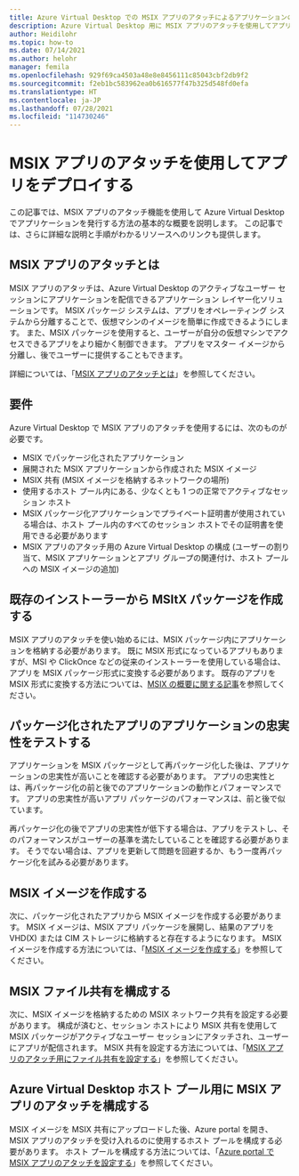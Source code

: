 ```yaml
---
title: Azure Virtual Desktop での MSIX アプリのアタッチによるアプリケーションのデプロイ - Azure
description: Azure Virtual Desktop 用に MSIX アプリのアタッチを使用してアプリをデプロイする方法。
author: Heidilohr
ms.topic: how-to
ms.date: 07/14/2021
ms.author: helohr
manager: femila
ms.openlocfilehash: 929f69ca4503a48e8e8456111c85043cbf2db9f2
ms.sourcegitcommit: f2eb1bc583962ea0b616577f47b325d548fd0efa
ms.translationtype: HT
ms.contentlocale: ja-JP
ms.lasthandoff: 07/28/2021
ms.locfileid: "114730246"
---
```

# <a name="deploy-apps-with-msix-app-attach"></a>MSIX アプリのアタッチを使用してアプリをデプロイする

この記事では、MSIX アプリのアタッチ機能を使用して Azure Virtual Desktop でアプリケーションを発行する方法の基本的な概要を説明します。 この記事では、さらに詳細な説明と手順がわかるリソースへのリンクも提供します。

## <a name="what-is-msix-app-attach"></a>MSIX アプリのアタッチとは

MSIX アプリのアタッチは、Azure Virtual Desktop のアクティブなユーザー セッションにアプリケーションを配信できるアプリケーション レイヤー化ソリューションです。 MSIX パッケージ システムは、アプリをオペレーティング システムから分離することで、仮想マシンのイメージを簡単に作成できるようにします。 また、MSIX パッケージを使用すると、ユーザーが自分の仮想マシンでアクセスできるアプリをより細かく制御できます。 アプリをマスター イメージから分離し、後でユーザーに提供することもできます。

詳細については、「[MSIX アプリのアタッチとは](../what-is-app-attach.md)」を参照してください。

## <a name="requirements"></a>要件

Azure Virtual Desktop で MSIX アプリのアタッチを使用するには、次のものが必要です。

- MSIX でパッケージ化されたアプリケーション
- 展開された MSIX アプリケーションから作成された MSIX イメージ
- MSIX 共有 (MSIX イメージを格納するネットワークの場所)
- 使用するホスト プール内にある、少なくとも 1 つの正常でアクティブなセッション ホスト
- MSIX パッケージ化アプリケーションでプライベート証明書が使用されている場合は、ホスト プール内のすべてのセッション ホストでその証明書を使用できる必要があります
- MSIX アプリのアタッチ用の Azure Virtual Desktop の構成 (ユーザーの割り当て、MSIX アプリケーションとアプリ グループの関連付け、ホスト プールへの MSIX イメージの追加)

## <a name="create-an-msix-package-from-an-existing-installer"></a>既存のインストーラーから MSItX パッケージを作成する

MSIX アプリのアタッチを使い始めるには、MSIX パッケージ内にアプリケーションを格納する必要があります。 既に MSIX 形式になっているアプリもありますが、MSI や ClickOnce などの従来のインストーラーを使用している場合は、アプリを MSIX パッケージ形式に変換する必要があります。 既存のアプリを MSIX 形式に変換する方法については、[MSIX の概要に関する記事](/windows/msix/packaging-tool/create-an-msix-overview)を参照してください。

## <a name="test-the-application-fidelity-of-your-packaged-app"></a>パッケージ化されたアプリのアプリケーションの忠実性をテストする 

アプリケーションを MSIX パッケージとして再パッケージ化した後は、アプリケーションの忠実性が高いことを確認する必要があります。 アプリの忠実性とは、再パッケージ化の前と後でのアプリケーションの動作とパフォーマンスです。 アプリの忠実性が高いアプリ パッケージのパフォーマンスは、前と後で似ています。

再パッケージ化の後でアプリの忠実性が低下する場合は、アプリをテストし、そのパフォーマンスがユーザーの基準を満たしていることを確認する必要があります。 そうでない場合は、アプリを更新して問題を回避するか、もう一度再パッケージ化を試みる必要があります。

## <a name="create-an-msix-image"></a>MSIX イメージを作成する

次に、パッケージ化されたアプリから MSIX イメージを作成する必要があります。 MSIX イメージは、MSIX アプリ パッケージを展開し、結果のアプリを VHD(X) または CIM ストレージに格納すると存在するようになります。 MSIX イメージを作成する方法については、「[MSIX イメージを作成する](../app-attach-msixmgr.md#create-an-msix-image)」を参照してください。

## <a name="configure-an-msix-file-share"></a>MSIX ファイル共有を構成する

次に、MSIX イメージを格納するための MSIX ネットワーク共有を設定する必要があります。 構成が済むと、セッション ホストにより MSIX 共有を使用して MSIX パッケージがアクティブなユーザー セッションにアタッチされ、ユーザーにアプリが配信されます。 MSIX 共有を設定する方法については、「[MSIX アプリのアタッチ用にファイル共有を設定する](../app-attach-file-share.md)」を参照してください。

## <a name="configure-msix-app-attach-for-azure-virtual-desktop-host-pool"></a>Azure Virtual Desktop ホスト プール用に MSIX アプリのアタッチを構成する

MSIX イメージを MSIX 共有にアップロードした後、Azure portal を開き、MSIX アプリのアタッチを受け入れるのに使用するホスト プールを構成する必要があります。 ホスト プールを構成する方法については、「[Azure portal で MSIX アプリのアタッチを設定する](../app-attach-azure-portal.md)」を参照してください。
